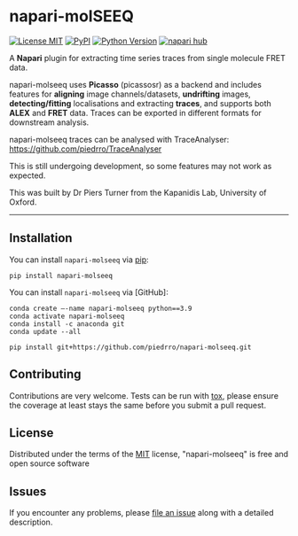 # napari-molSEEQ

[![License MIT](https://img.shields.io/pypi/l/napari-GapSeq2.svg?color=green)](https://github.com/piedrro/napari-molseeq/blob/main/LICENSE)
[![PyPI](https://img.shields.io/pypi/v/napari-GapSeq2.svg?color=green)](https://pypi.org/project/napari-molseeq/)
[![Python Version](https://img.shields.io/pypi/pyversions/napari-GapSeq2.svg?color=green)](https://python.org)
[![napari hub](https://img.shields.io/endpoint?url=https://api.napari-hub.org/shields/napari-GapSeq2)](https://napari-hub.org/plugins/napari-molseeq)

A **Napari** plugin for extracting time series traces from single molecule FRET data.

napari-molseeq uses **Picasso** (picassosr) as a backend and includes features for **aligning** image channels/datasets, **undrifting** images, **detecting/fitting** localisations and extracting **traces**, and supports both **ALEX** and **FRET** data. Traces can be exported in different formats for downstream analysis.

napari-molseeq traces can be analysed with TraceAnalyser: https://github.com/piedrro/TraceAnalyser

This is still undergoing development, so some features may not work as expected.

This was built by Dr Piers Turner from the Kapanidis Lab, University of Oxford.

----------------------------------

## Installation

You can install `napari-molseeq` via [pip]:

    pip install napari-molseeq

You can install `napari-molseeq` via [GitHub]:

    conda create –-name napari-molseeq python==3.9
    conda activate napari-molseeq
    conda install -c anaconda git
    conda update --all

    pip install git+https://github.com/piedrro/napari-molseeq.git

## Contributing

Contributions are very welcome. Tests can be run with [tox], please ensure
the coverage at least stays the same before you submit a pull request.

## License

Distributed under the terms of the [MIT] license,
"napari-molseeq" is free and open source software

## Issues

If you encounter any problems, please [file an issue] along with a detailed description.

[napari]: https://github.com/napari/napari
[Cookiecutter]: https://github.com/audreyr/cookiecutter
[@napari]: https://github.com/napari
[MIT]: http://opensource.org/licenses/MIT
[BSD-3]: http://opensource.org/licenses/BSD-3-Clause
[GNU GPL v3.0]: http://www.gnu.org/licenses/gpl-3.0.txt
[GNU LGPL v3.0]: http://www.gnu.org/licenses/lgpl-3.0.txt
[Apache Software License 2.0]: http://www.apache.org/licenses/LICENSE-2.0
[Mozilla Public License 2.0]: https://www.mozilla.org/media/MPL/2.0/index.txt
[cookiecutter-napari-plugin]: https://github.com/napari/cookiecutter-napari-plugin

[file an issue]: https://github.com/piedrro/napari-GapSeq2/issues

[napari]: https://github.com/napari/napari
[tox]: https://tox.readthedocs.io/en/latest/
[pip]: https://pypi.org/project/pip/
[PyPI]: https://pypi.org/
